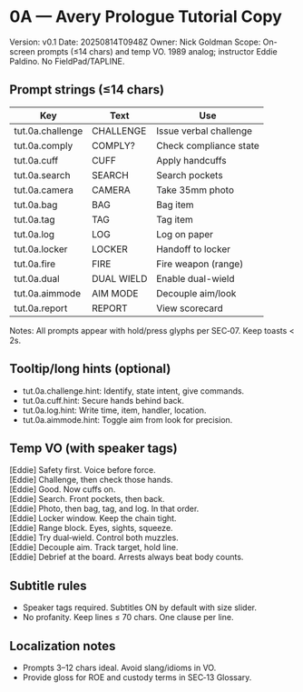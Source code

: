 # 0A — Avery Prologue Tutorial Copy
Version: v0.1
Date: 20250814T0948Z
Owner: Nick Goldman
Scope: On-screen prompts (≤14 chars) and temp VO. 1989 analog; instructor Eddie Paldino. No FieldPad/TAPLINE.

## Prompt strings (≤14 chars)
| Key | Text | Use |
|---|---|---|
| tut.0a.challenge | CHALLENGE | Issue verbal challenge |
| tut.0a.comply | COMPLY? | Check compliance state |
| tut.0a.cuff | CUFF | Apply handcuffs |
| tut.0a.search | SEARCH | Search pockets |
| tut.0a.camera | CAMERA | Take 35mm photo |
| tut.0a.bag | BAG | Bag item |
| tut.0a.tag | TAG | Tag item |
| tut.0a.log | LOG | Log on paper |
| tut.0a.locker | LOCKER | Handoff to locker |
| tut.0a.fire | FIRE | Fire weapon (range) |
| tut.0a.dual | DUAL WIELD | Enable dual-wield |
| tut.0a.aimmode | AIM MODE | Decouple aim/look |
| tut.0a.report | REPORT | View scorecard |

Notes: All prompts appear with hold/press glyphs per SEC‑07. Keep toasts < 2s.

## Tooltip/long hints (optional)
- tut.0a.challenge.hint: Identify, state intent, give commands.
- tut.0a.cuff.hint: Secure hands behind back.
- tut.0a.log.hint: Write time, item, handler, location.
- tut.0a.aimmode.hint: Toggle aim from look for precision.

## Temp VO (with speaker tags)
[Eddie] Safety first. Voice before force.  
[Eddie] Challenge, then check those hands.  
[Eddie] Good. Now cuffs on.  
[Eddie] Search. Front pockets, then back.  
[Eddie] Photo, then bag, tag, and log. In that order.  
[Eddie] Locker window. Keep the chain tight.  
[Eddie] Range block. Eyes, sights, squeeze.  
[Eddie] Try dual‑wield. Control both muzzles.  
[Eddie] Decouple aim. Track target, hold line.  
[Eddie] Debrief at the board. Arrests always beat body counts.

## Subtitle rules
- Speaker tags required. Subtitles ON by default with size slider.
- No profanity. Keep lines ≤ 70 chars. One clause per line.

## Localization notes
- Prompts 3–12 chars ideal. Avoid slang/idioms in VO.
- Provide gloss for ROE and custody terms in SEC‑13 Glossary.
